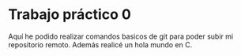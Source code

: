# Trabajo práctico 0
Aquí he podido realizar comandos basicos de git para poder subir mi repositorio remoto.
Además realicé un hola mundo en C.
